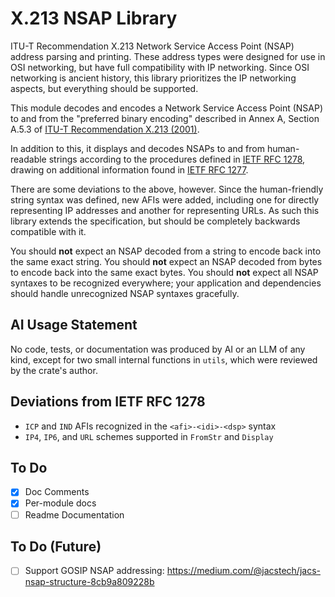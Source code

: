 # X.213 NSAP Library

ITU-T Recommendation X.213 Network Service Access Point (NSAP) address parsing
and printing. These address types were designed for use in OSI networking, but
have full compatibility with IP networking. Since OSI networking is ancient
history, this library prioritizes the IP networking aspects, but everything
should be supported.

This module decodes and encodes a Network Service Access Point (NSAP) to and
from the "preferred binary encoding" described in Annex A, Section A.5.3 of
[ITU-T Recommendation X.213 (2001)](https://www.itu.int/rec/T-REC-X.213-200110-I/en).

In addition to this, it displays and decodes NSAPs to and from human-readable
strings according to the procedures defined in
[IETF RFC 1278](https://datatracker.ietf.org/doc/rfc1278/), drawing on
additional information found in
[IETF RFC 1277](https://datatracker.ietf.org/doc/html/rfc1277).

There are some deviations to the above, however. Since the human-friendly string
syntax was defined, new AFIs were added, including one for directly representing
IP addresses and another for representing URLs. As such this library extends the
specification, but should be completely backwards compatible with it.

You should **not** expect an NSAP decoded from a string to encode back into the
same exact string. You should **not** expect an NSAP decoded from bytes to
encode back into the same exact bytes. You should **not** expect all NSAP
syntaxes to be recognized everywhere; your application and dependencies should
handle unrecognized NSAP syntaxes gracefully.

## AI Usage Statement

No code, tests, or documentation was produced by AI or an LLM of any kind,
except for two small internal functions in `utils`, which were reviewed by the
crate's author.

## Deviations from IETF RFC 1278

- `ICP` and `IND` AFIs recognized in the `<afi>-<idi>-<dsp>` syntax
- `IP4`, `IP6`, and `URL` schemes supported in `FromStr` and `Display`

## To Do

- [x] Doc Comments
- [x] Per-module docs
- [ ] Readme Documentation

## To Do (Future)

- [ ] Support GOSIP NSAP addressing: https://medium.com/@jacstech/jacs-nsap-structure-8cb9a809228b
